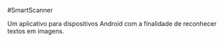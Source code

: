 
#SmartScanner 

Um aplicativo para dispositivos Android com a finalidade de reconhecer textos em imagens.
